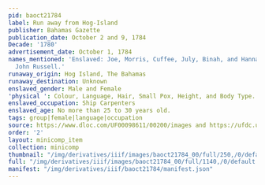 ```yaml
---
pid: baoct21784
label: Run away from Hog-Island
publisher: Bahamas Gazette
publication_date: October 2 and 9, 1784
Decade: '1780'
advertisement_date: October 1, 1784
names_mentioned: 'Enslaved: Joe, Morris, Cuffee, July, Binah, and Hannah. Enslaver:
  John Russell.'
runaway_origin: Hog Island, The Bahamas
runaway_destination: Unknown
enslaved_gender: Male and Female
'physical ': Colour, Language, Hair, Small Pox, Height, and Body Type.
enslaved_occupation: Ship Carpenters
enslaved_age: No more than 25 to 30 years old.
tags: group|female|language|occupation
source: https://www.dloc.com/UF00098611/00200/images and https://ufdc.ufl.edu/uf00098611/00201
order: '2'
layout: minicomp_item
collection: minicomp
thumbnail: "/img/derivatives/iiif/images/baoct21784_00/full/250,/0/default.jpg"
full: "/img/derivatives/iiif/images/baoct21784_00/full/1140,/0/default.jpg"
manifest: "/img/derivatives/iiif/baoct21784/manifest.json"
---
```


